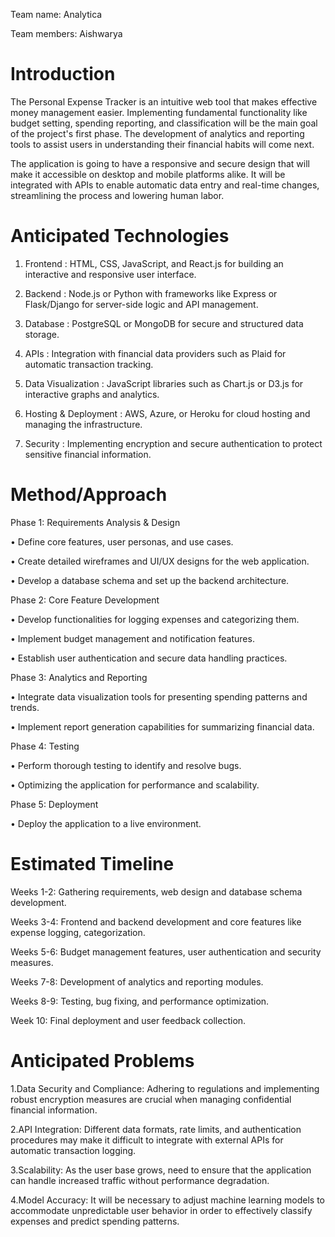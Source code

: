 Team name: Analytica

Team members: Aishwarya

# Introduction

The Personal Expense Tracker is an intuitive web tool that makes effective money management easier. Implementing fundamental functionality like budget setting, spending reporting, and classification will be the main goal of the project's first phase. The development of analytics and reporting tools to assist users in understanding their financial habits will come next.

The application is going to have a responsive and secure design that will make it accessible on desktop and mobile platforms alike. It will be integrated with APIs to enable automatic data entry and real-time changes, streamlining the process and lowering human labor.

# Anticipated Technologies

1. Frontend : HTML, CSS, JavaScript, and React.js for building an interactive and responsive user interface.
   
2.  Backend : Node.js or Python with frameworks like Express or Flask/Django for server-side logic and API management.

3.  Database : PostgreSQL or MongoDB for secure and structured data storage.

4.  APIs : Integration with financial data providers such as Plaid for automatic transaction tracking.

5.  Data Visualization : JavaScript libraries such as Chart.js or D3.js for interactive graphs and analytics.

6.  Hosting & Deployment : AWS, Azure, or Heroku for cloud hosting and managing the infrastructure.

7.  Security : Implementing encryption and secure authentication to protect sensitive financial information.

# Method/Approach

Phase 1: Requirements Analysis & Design 

•	Define core features, user personas, and use cases.

•	Create detailed wireframes and UI/UX designs for the web application.

•	Develop a database schema and set up the backend architecture.

Phase 2: Core Feature Development 

•	Develop functionalities for logging expenses and categorizing them.

•	Implement budget management and notification features.

•	Establish user authentication and secure data handling practices.

Phase 3: Analytics and Reporting 

•	Integrate data visualization tools for presenting spending patterns and trends.

•	Implement report generation capabilities for summarizing financial data.

Phase 4: Testing

•	Perform thorough testing to identify and resolve bugs.

•	Optimizing the application for performance and scalability.

Phase 5: Deployment

•	Deploy the application to a live environment.

# Estimated Timeline

Weeks 1-2:  Gathering requirements, web design and database schema development.

Weeks 3-4:  Frontend and backend development and core features like expense logging, categorization.

Weeks 5-6:  Budget management features, user authentication and security measures.

Weeks 7-8:  Development of analytics and reporting modules.

Weeks 8-9:  Testing, bug fixing, and performance optimization.

Week 10:  Final deployment and user feedback collection.

# Anticipated Problems

1.Data Security and Compliance: Adhering to regulations and implementing robust encryption measures are crucial when managing confidential financial information.

2.API Integration: Different data formats, rate limits, and authentication procedures may make it difficult to integrate with external APIs for automatic transaction logging.

3.Scalability: As the user base grows, need to ensure that the application can handle increased traffic without performance degradation.

4.Model Accuracy: It will be necessary to adjust machine learning models to accommodate unpredictable user behavior in order to effectively classify expenses and predict spending patterns.
